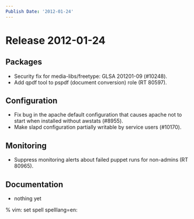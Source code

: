 ```yaml
---
Publish Date: '2012-01-24'
---
```


# Release 2012-01-24

## Packages

- Security fix for media-libs/freetype: GLSA 201201-09 (#10248).
- Add qpdf tool to pspdf (document conversion) role (RT 80597).

## Configuration

- Fix bug in the apache default configuration that causes apache not to start
  when installed without awstats (#8955).
- Make slapd configuration partially writable by service users (#10170).

## Monitoring

- Suppress monitoring alerts about failed puppet runs for non-admins (RT 80965).

## Documentation

- nothing yet

% vim: set spell spelllang=en:
